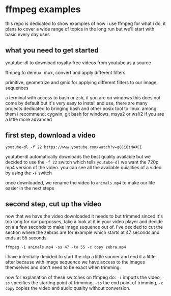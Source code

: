 # ffmpeg examples
this repo is dedicated to show examples of how i use ffmpeg for what i do, it plans to cover a wide range of topics in the long run but we'll start with basic every day uses

## what you need to get started
youtube-dl to download royalty free videos from youtube as a source

ffmpeg to demux. mux, convert and apply different filters

primitive, geometrize and gmic for applying different filters to our image sequences

a terminal with access to bash or zsh, if you are on windows this does not come by default but it's very easy to install and use, there are many projects dedicated to bringing bash and other posix tool to linux. among them i recommend: cygwin, git bash for windows, msys2 or wsl/2 if you are a little more advanced

## first step, download a video
```
youtube-dl -f 22 https://www.youtube.com/watch?v=q8Ci8tNAXCI
```
youtube-dl automatically downloads the best quality available but we decided to use the ```-f 22``` switch which tells ```youtube-dl``` we want the 720p mp4 version of the video. you can see all the available quialities of a video by using the ```-F``` switch

once downloaded, we rename the video to ```animals.mp4``` to make our life easier in the next steps

## second step, cut up the video
now that we have the video downloaded it needs to but trimmed sinced it's too long for our purposses, take a look at it in your video player and decide on a a few seconds to make image suquence out of. i've decided to cut the section where the zebras are for example which starts at 47 seconds and ends at 55 seconds
```
ffmpeg -i animals.mp4 -ss 47 -to 55 -c copy zebra.mp4
```
i have intentially decided to start the clip a little sooner and end it a little after because with image sequence we have access to the images themselves and don't need to be exact when trimming.

now for explanation of these switches on ffmpeg do: ```-i``` imports the video, ```-ss``` specifies the starting point of trimming,  ```-to``` the end point of trimming,  ```-c copy``` copies the video and audio quality without conversion.
